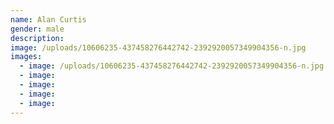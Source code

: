 ```yaml
---
name: Alan Curtis
gender: male
description:
image: /uploads/10606235-437458276442742-2392920057349904356-n.jpg
images:
  - image: /uploads/10606235-437458276442742-2392920057349904356-n.jpg
  - image:
  - image:
  - image:
  - image:
---
```



